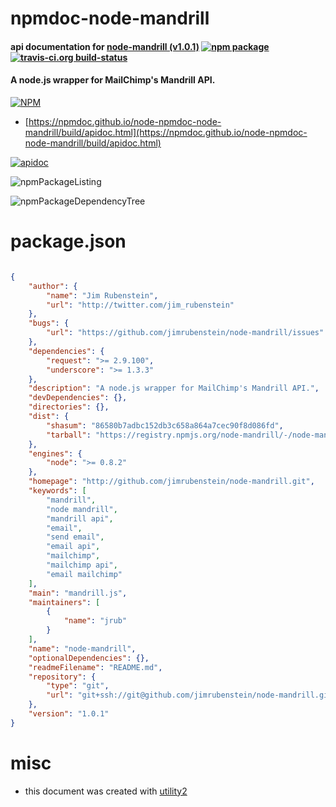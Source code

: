 # npmdoc-node-mandrill

#### api documentation for  [node-mandrill (v1.0.1)](http://github.com/jimrubenstein/node-mandrill.git)  [![npm package](https://img.shields.io/npm/v/npmdoc-node-mandrill.svg?style=flat-square)](https://www.npmjs.org/package/npmdoc-node-mandrill) [![travis-ci.org build-status](https://api.travis-ci.org/npmdoc/node-npmdoc-node-mandrill.svg)](https://travis-ci.org/npmdoc/node-npmdoc-node-mandrill)

#### A node.js wrapper for MailChimp's Mandrill API.

[![NPM](https://nodei.co/npm/node-mandrill.png?downloads=true&downloadRank=true&stars=true)](https://www.npmjs.com/package/node-mandrill)

- [https://npmdoc.github.io/node-npmdoc-node-mandrill/build/apidoc.html](https://npmdoc.github.io/node-npmdoc-node-mandrill/build/apidoc.html)

[![apidoc](https://npmdoc.github.io/node-npmdoc-node-mandrill/build/screenCapture.buildCi.browser.%252Ftmp%252Fbuild%252Fapidoc.html.png)](https://npmdoc.github.io/node-npmdoc-node-mandrill/build/apidoc.html)

![npmPackageListing](https://npmdoc.github.io/node-npmdoc-node-mandrill/build/screenCapture.npmPackageListing.svg)

![npmPackageDependencyTree](https://npmdoc.github.io/node-npmdoc-node-mandrill/build/screenCapture.npmPackageDependencyTree.svg)



# package.json

```json

{
    "author": {
        "name": "Jim Rubenstein",
        "url": "http://twitter.com/jim_rubenstein"
    },
    "bugs": {
        "url": "https://github.com/jimrubenstein/node-mandrill/issues"
    },
    "dependencies": {
        "request": ">= 2.9.100",
        "underscore": ">= 1.3.3"
    },
    "description": "A node.js wrapper for MailChimp's Mandrill API.",
    "devDependencies": {},
    "directories": {},
    "dist": {
        "shasum": "86580b7adbc152db3c658a864a7cec90f8d086fd",
        "tarball": "https://registry.npmjs.org/node-mandrill/-/node-mandrill-1.0.1.tgz"
    },
    "engines": {
        "node": ">= 0.8.2"
    },
    "homepage": "http://github.com/jimrubenstein/node-mandrill.git",
    "keywords": [
        "mandrill",
        "node mandrill",
        "mandrill api",
        "email",
        "send email",
        "email api",
        "mailchimp",
        "mailchimp api",
        "email mailchimp"
    ],
    "main": "mandrill.js",
    "maintainers": [
        {
            "name": "jrub"
        }
    ],
    "name": "node-mandrill",
    "optionalDependencies": {},
    "readmeFilename": "README.md",
    "repository": {
        "type": "git",
        "url": "git+ssh://git@github.com/jimrubenstein/node-mandrill.git"
    },
    "version": "1.0.1"
}
```



# misc
- this document was created with [utility2](https://github.com/kaizhu256/node-utility2)

